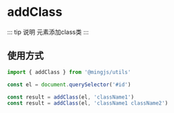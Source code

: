 # addClass 

::: tip 说明
元素添加class类
:::

## 使用方式
```ts
import { addClass } from '@mingjs/utils'

const el = document.querySelector('#id')

const result = addClass(el, 'className1')
const result = addClass(el, 'className1 className2')
```
